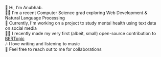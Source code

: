 :wave: Hi, I'm Anubhab. <br>
:scientist:	I'm a recent Computer Science grad exploring Web Development & Natural Language Processing <br>
:brain:	Currently, I'm working on a project to study mental health using text data on social media <br>
:man_technologist: I recently made my very first (albeit, small) open-source contribution to [BERTopic](https://github.com/MaartenGr/BERTopic) <br>
:notes:	I love writing and listening to music <br>
:handshake:	Feel free to reach out to me for collaborations <br>

<!--

Link for readme generator : https://rahuldkjain.github.io/gh-profile-readme-generator/
-->

<!-- <h1 align="center">Hello there 👋, I'm Anubhab</h1>
<h3 align="center">A recent Computer Science grad exploring Machine Learning & Natural Language Processing</h3> -->

<!-- <p align="left"> <a href="https://github.com/ryo-ma/github-profile-trophy"><img src="https://github-profile-trophy.vercel.app/?username=anubhabdaserrr" alt="anubhabdaserrr" /></a> </p> -->

<!-- - 📫 How to reach me **anubhabdas.ad@gmail.com**

- 📄 Resume [Link](https://bit.ly/adasresume) -->

<!-- ## Projects :

1. Diagnosing Covid-19 from Lung CT Scans using transfer learning (VGG16, DenseNet121, InceptionV3, etc.) [Repo](https://github.com/anubhabdaserrr/lung-ct-scan-covid-pred-transfer-learn)
2. Lymphoma Classification with feature selection & SMOTE [Repo](https://github.com/anubhabdaserrr/dlbcl-fl-lymphoma-classif)
3. NoteItNow : A note-taking Express Web App [Repo](https://github.com/anubhabdaserrr/noteitnow)
4. Removing background noise of text documents using denoising autoencoder [Repo](https://github.com/anubhabdaserrr/document-denoising-autoencoder) -->


<!-- <h3 align="left">Connect with me:</h3>
<p align="left">
<a href="https://linkedin.com/in/anubhabdaserrr" target="blank"><img align="center" src="https://raw.githubusercontent.com/rahuldkjain/github-profile-readme-generator/master/src/images/icons/Social/linked-in-alt.svg" alt="anubhabdaserrr" height="30" width="40" /></a>
<a href="https://twitter.com/anubhabdaserrr" target="blank"><img align="center" src="https://raw.githubusercontent.com/rahuldkjain/github-profile-readme-generator/master/src/images/icons/Social/twitter.svg" alt="anubhabdaserrr" height="30" width="40" /></a>
</p>

<h3 align="left">Languages and Tools:</h3>
<p align="left"> <a href="https://www.python.org" target="_blank" rel="noreferrer"> <img src="https://raw.githubusercontent.com/devicons/devicon/master/icons/python/python-original.svg" alt="python" width="40" height="40"/> </a> <a href="https://www.w3schools.com/cpp/" target="_blank" rel="noreferrer"> <img src="https://raw.githubusercontent.com/devicons/devicon/master/icons/cplusplus/cplusplus-original.svg" alt="cplusplus" width="40" height="40"/> </a>  <a href="https://pytorch.org/" target="_blank" rel="noreferrer"> 
  <img src="https://www.vectorlogo.zone/logos/pytorch/pytorch-icon.svg" alt="pytorch" width="40" height="40"/> </a> <a href="https://scikit-learn.org/" target="_blank" rel="noreferrer"> <img src="https://upload.wikimedia.org/wikipedia/commons/0/05/Scikit_learn_logo_small.svg" alt="scikit_learn" width="40" height="40"/> </a>  <a href="https://www.mysql.com/" target="_blank" rel="noreferrer"> <img src="https://raw.githubusercontent.com/devicons/devicon/master/icons/mysql/mysql-original-wordmark.svg" alt="mysql" width="40" height="40"/> </a> 
</p> -->

<!-- <p><img align="left" src="https://github-readme-stats.vercel.app/api/top-langs?username=anubhabdaserrr&show_icons=true&locale=en&layout=compact" alt="anubhabdaserrr" /></p>

<p>&nbsp;<img align="center" src="https://github-readme-stats.vercel.app/api?username=anubhabdaserrr&show_icons=true&locale=en" alt="anubhabdaserrr" /></p>

<p><img align="center" src="https://github-readme-streak-stats.herokuapp.com/?user=anubhabdaserrr&" alt="anubhabdaserrr" /></p> -->
